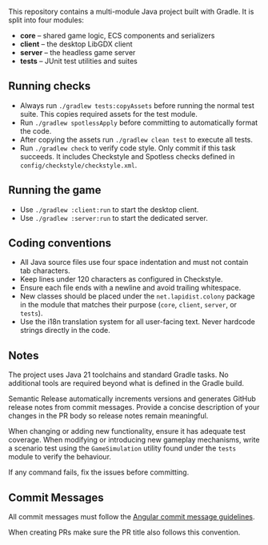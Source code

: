 This repository contains a multi-module Java project built with Gradle. It is
split into four modules:

- **core** – shared game logic, ECS components and serializers
- **client** – the desktop LibGDX client
- **server** – the headless game server
- **tests** – JUnit test utilities and suites

## Running checks
- Always run `./gradlew tests:copyAssets` before running the normal test suite. This copies required assets for the test module.
- Run `./gradlew spotlessApply` before committing to automatically format the code.
- After copying the assets run `./gradlew clean test` to execute all tests.
- Run `./gradlew check` to verify code style. Only commit if this task succeeds. It includes Checkstyle and Spotless checks defined in `config/checkstyle/checkstyle.xml`.

## Running the game
- Use `./gradlew :client:run` to start the desktop client.
- Use `./gradlew :server:run` to start the dedicated server.

## Coding conventions
- All Java source files use four space indentation and must not contain tab characters.
- Keep lines under 120 characters as configured in Checkstyle.
- Ensure each file ends with a newline and avoid trailing whitespace.
- New classes should be placed under the `net.lapidist.colony` package in the
  module that matches their purpose (`core`, `client`, `server`, or `tests`).
- Use the i18n translation system for all user-facing text. Never hardcode
  strings directly in the code.

## Notes
The project uses Java 21 toolchains and standard Gradle tasks. No additional tools are required beyond what is defined in the Gradle build.

Semantic Release automatically increments versions and generates GitHub release notes from commit messages. Provide a concise description of your changes in the PR body so release notes remain meaningful.

When changing or adding new functionality, ensure it has adequate test coverage.
When modifying or introducing new gameplay mechanisms, write a scenario test
using the `GameSimulation` utility found under the `tests` module to verify the
behaviour.

If any command fails, fix the issues before committing.

## Commit Messages
All commit messages must follow the [Angular commit message guidelines](https://github.com/angular/angular/blob/main/CONTRIBUTING.md#commit).

When creating PRs make sure the PR title also follows this convention.
